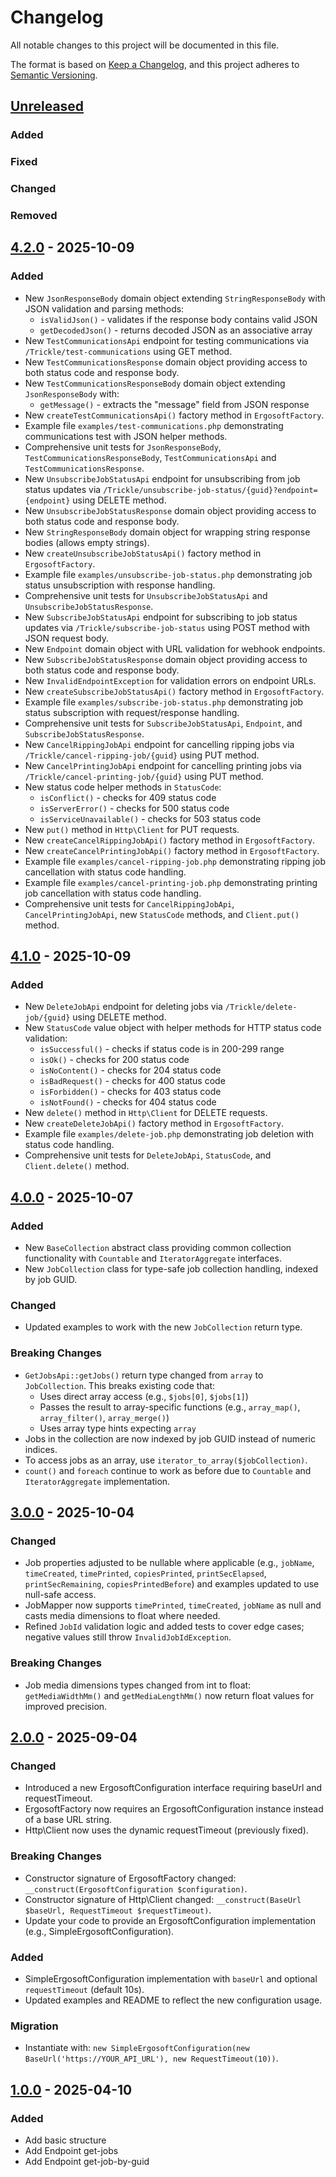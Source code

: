 # Changelog

All notable changes to this project will be documented in this file.

The format is based on [Keep a Changelog](https://keepachangelog.com/en/1.1.0/),
and this project adheres to [Semantic Versioning](https://semver.org/spec/v2.0.0.html).

## [Unreleased]

### Added
### Fixed
### Changed
### Removed

## [4.2.0] - 2025-10-09

### Added
- New `JsonResponseBody` domain object extending `StringResponseBody` with JSON validation and parsing methods:
  - `isValidJson()` - validates if the response body contains valid JSON
  - `getDecodedJson()` - returns decoded JSON as an associative array
- New `TestCommunicationsApi` endpoint for testing communications via `/Trickle/test-communications` using GET method.
- New `TestCommunicationsResponse` domain object providing access to both status code and response body.
- New `TestCommunicationsResponseBody` domain object extending `JsonResponseBody` with:
    - `getMessage()` - extracts the "message" field from JSON response
- New `createTestCommunicationsApi()` factory method in `ErgosoftFactory`.
- Example file `examples/test-communications.php` demonstrating communications test with JSON helper methods.
- Comprehensive unit tests for `JsonResponseBody`, `TestCommunicationsResponseBody`, `TestCommunicationsApi` and `TestCommunicationsResponse`.
- New `UnsubscribeJobStatusApi` endpoint for unsubscribing from job status updates via `/Trickle/unsubscribe-job-status/{guid}?endpoint={endpoint}` using DELETE method.
- New `UnsubscribeJobStatusResponse` domain object providing access to both status code and response body.
- New `StringResponseBody` domain object for wrapping string response bodies (allows empty strings).
- New `createUnsubscribeJobStatusApi()` factory method in `ErgosoftFactory`.
- Example file `examples/unsubscribe-job-status.php` demonstrating job status unsubscription with response handling.
- Comprehensive unit tests for `UnsubscribeJobStatusApi` and `UnsubscribeJobStatusResponse`.
- New `SubscribeJobStatusApi` endpoint for subscribing to job status updates via `/Trickle/subscribe-job-status` using POST method with JSON request body.
- New `Endpoint` domain object with URL validation for webhook endpoints.
- New `SubscribeJobStatusResponse` domain object providing access to both status code and response body.
- New `InvalidEndpointException` for validation errors on endpoint URLs.
- New `createSubscribeJobStatusApi()` factory method in `ErgosoftFactory`.
- Example file `examples/subscribe-job-status.php` demonstrating job status subscription with request/response handling.
- Comprehensive unit tests for `SubscribeJobStatusApi`, `Endpoint`, and `SubscribeJobStatusResponse`.
- New `CancelRippingJobApi` endpoint for cancelling ripping jobs via `/Trickle/cancel-ripping-job/{guid}` using PUT method.
- New `CancelPrintingJobApi` endpoint for cancelling printing jobs via `/Trickle/cancel-printing-job/{guid}` using PUT method.
- New status code helper methods in `StatusCode`:
  - `isConflict()` - checks for 409 status code
  - `isServerError()` - checks for 500 status code
  - `isServiceUnavailable()` - checks for 503 status code
- New `put()` method in `Http\Client` for PUT requests.
- New `createCancelRippingJobApi()` factory method in `ErgosoftFactory`.
- New `createCancelPrintingJobApi()` factory method in `ErgosoftFactory`.
- Example file `examples/cancel-ripping-job.php` demonstrating ripping job cancellation with status code handling.
- Example file `examples/cancel-printing-job.php` demonstrating printing job cancellation with status code handling.
- Comprehensive unit tests for `CancelRippingJobApi`, `CancelPrintingJobApi`, new `StatusCode` methods, and `Client.put()` method.

## [4.1.0] - 2025-10-09

### Added
- New `DeleteJobApi` endpoint for deleting jobs via `/Trickle/delete-job/{guid}` using DELETE method.
- New `StatusCode` value object with helper methods for HTTP status code validation:
  - `isSuccessful()` - checks if status code is in 200-299 range
  - `isOk()` - checks for 200 status code
  - `isNoContent()` - checks for 204 status code
  - `isBadRequest()` - checks for 400 status code
  - `isForbidden()` - checks for 403 status code
  - `isNotFound()` - checks for 404 status code
- New `delete()` method in `Http\Client` for DELETE requests.
- New `createDeleteJobApi()` factory method in `ErgosoftFactory`.
- Example file `examples/delete-job.php` demonstrating job deletion with status code handling.
- Comprehensive unit tests for `DeleteJobApi`, `StatusCode`, and `Client.delete()` method.

## [4.0.0] - 2025-10-07

### Added
- New `BaseCollection` abstract class providing common collection functionality with `Countable` and `IteratorAggregate` interfaces.
- New `JobCollection` class for type-safe job collection handling, indexed by job GUID.

### Changed
- Updated examples to work with the new `JobCollection` return type.

### Breaking Changes
- `GetJobsApi::getJobs()` return type changed from `array` to `JobCollection`. This breaks existing code that:
  - Uses direct array access (e.g., `$jobs[0]`, `$jobs[1]`)
  - Passes the result to array-specific functions (e.g., `array_map()`, `array_filter()`, `array_merge()`)
  - Uses array type hints expecting `array`
- Jobs in the collection are now indexed by job GUID instead of numeric indices.
- To access jobs as an array, use `iterator_to_array($jobCollection)`.
- `count()` and `foreach` continue to work as before due to `Countable` and `IteratorAggregate` implementation.

## [3.0.0] - 2025-10-04

### Changed
- Job properties adjusted to be nullable where applicable (e.g., `jobName`, `timeCreated`, `timePrinted`, `copiesPrinted`, `printSecElapsed`, `printSecRemaining`, `copiesPrintedBefore`) and examples updated to use null-safe access.
- JobMapper now supports `timePrinted`, `timeCreated`, `jobName` as null and casts media dimensions to float where needed.
- Refined `JobId` validation logic and added tests to cover edge cases; negative values still throw `InvalidJobIdException`.

### Breaking Changes
- Job media dimensions types changed from int to float: `getMediaWidthMm()` and `getMediaLengthMm()` now return float values for improved precision.

## [2.0.0] - 2025-09-04

### Changed
- Introduced a new ErgosoftConfiguration interface requiring baseUrl and requestTimeout.
- ErgosoftFactory now requires an ErgosoftConfiguration instance instead of a base URL string.
- Http\Client now uses the dynamic requestTimeout (previously fixed).

### Breaking Changes
- Constructor signature of ErgosoftFactory changed: `__construct(ErgosoftConfiguration $configuration)`.
- Constructor signature of Http\\Client changed: `__construct(BaseUrl $baseUrl, RequestTimeout $requestTimeout)`.
- Update your code to provide an ErgosoftConfiguration implementation (e.g., SimpleErgosoftConfiguration).

### Added
- SimpleErgosoftConfiguration implementation with `baseUrl` and optional `requestTimeout` (default 10s).
- Updated examples and README to reflect the new configuration usage.

### Migration
- Instantiate with: `new SimpleErgosoftConfiguration(new BaseUrl('https://YOUR_API_URL'), new RequestTimeout(10))`.

## [1.0.0] - 2025-04-10

### Added
- Add basic structure
- Add Endpoint get-jobs
- Add Endpoint get-job-by-guid

[unreleased]: https://github.com/DjThossi/ergosoft-sdk/compare/4.2.0...HEAD
[4.2.0]: https://github.com/DjThossi/ergosoft-sdk/releases/tag/4.2.0
[4.1.0]: https://github.com/DjThossi/ergosoft-sdk/releases/tag/4.1.0
[4.0.0]: https://github.com/DjThossi/ergosoft-sdk/releases/tag/4.0.0
[3.0.0]: https://github.com/DjThossi/ergosoft-sdk/releases/tag/3.0.0
[2.0.0]: https://github.com/DjThossi/ergosoft-sdk/releases/tag/2.0.0
[1.0.0]: https://github.com/DjThossi/ergosoft-sdk/releases/tag/1.0.0
